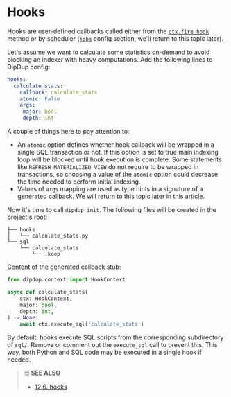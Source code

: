 # Hooks

Hooks are user-defined callbacks called either from the [`ctx.fire_hook`](../context/reference.md) method or by scheduler ([`jobs`](jobs.md) config section, we'll return to this topic later).

Let's assume we want to calculate some statistics on-demand to avoid blocking an indexer with heavy computations. Add the following lines to DipDup config:

```yaml
hooks:
  calculate_stats:
    callback: calculate_stats
    atomic: False
    args:
     major: bool
     depth: int
```

A couple of things here to pay attention to:

* An `atomic` option defines whether hook callback will be wrapped in a single SQL transaction or not. If this option is set to true main indexing loop will be blocked until hook execution is complete. Some statements like `REFRESH MATERIALIZED VIEW` do not require to be wrapped in transactions, so choosing a value of the `atomic` option could decrease the time needed to perform initial indexing.
* Values of `args` mapping are used as type hints in a signature of a generated callback. We will return to this topic later in this article.

Now it's time to call `dipdup init`. The following files will be created in the project's root:

```text
├── hooks
│   └── calculate_stats.py
└── sql
    └── calculate_stats
        └── .keep
```

Content of the generated callback stub:

```python
from dipdup.context import HookContext

async def calculate_stats(
    ctx: HookContext,
    major: bool,
    depth: int,
) -> None:
    await ctx.execute_sql('calculate_stats')
```

By default, hooks execute SQL scripts from the corresponding subdirectory of `sql/`. Remove or comment out the `execute_sql` call to prevent this. This way, both Python and SQL code may be executed in a single hook if needed.

> 🤓 **SEE ALSO**
>
> * [12.6. hooks](../../config/hooks.md)
